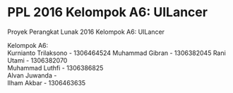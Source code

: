 # PPL 2016 Kelompok A6: UILancer
Proyek Perangkat Lunak 2016 Kelompok A6: UILancer

Kelompok A6:  
Kurnianto Trilaksono - 1306464524
  Muhammad Gibran -  1306382045 
  Rani Utami  - 1306382070  
Muhammad Luthfi - 1306386825  
Alvan Juwanda -  
Ilham Akbar - 1306463635
